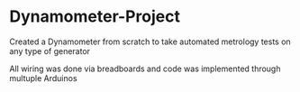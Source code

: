 # Dynamometer-Project
Created a Dynamometer from scratch to take automated metrology tests on any type of generator

All wiring was done via breadboards and code was implemented through multuple Arduinos

